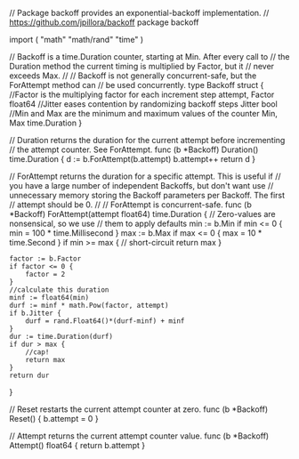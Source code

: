 // Package backoff provides an exponential-backoff implementation.
// https://github.com/jpillora/backoff
package backoff

import (
	"math"
	"math/rand"
	"time"
)

// Backoff is a time.Duration counter, starting at Min. After every call to
// the Duration method the current timing is multiplied by Factor, but it
// never exceeds Max.
//
// Backoff is not generally concurrent-safe, but the ForAttempt method can
// be used concurrently.
type Backoff struct {
	//Factor is the multiplying factor for each increment step
	attempt, Factor float64
	//Jitter eases contention by randomizing backoff steps
	Jitter bool
	//Min and Max are the minimum and maximum values of the counter
	Min, Max time.Duration
}

// Duration returns the duration for the current attempt before incrementing
// the attempt counter. See ForAttempt.
func (b *Backoff) Duration() time.Duration {
	d := b.ForAttempt(b.attempt)
	b.attempt++
	return d
}

// ForAttempt returns the duration for a specific attempt. This is useful if
// you have a large number of independent Backoffs, but don't want use
// unnecessary memory storing the Backoff parameters per Backoff. The first
// attempt should be 0.
//
// ForAttempt is concurrent-safe.
func (b *Backoff) ForAttempt(attempt float64) time.Duration {
	// Zero-values are nonsensical, so we use
	// them to apply defaults
	min := b.Min
	if min <= 0 {
		min = 100 * time.Millisecond
	}
	max := b.Max
	if max <= 0 {
		max = 10 * time.Second
	}
	if min >= max {
		// short-circuit
		return max
	}

	factor := b.Factor
	if factor <= 0 {
		factor = 2
	}
	//calculate this duration
	minf := float64(min)
	durf := minf * math.Pow(factor, attempt)
	if b.Jitter {
		durf = rand.Float64()*(durf-minf) + minf
	}
	dur := time.Duration(durf)
	if dur > max {
		//cap!
		return max
	}
	return dur
}

// Reset restarts the current attempt counter at zero.
func (b *Backoff) Reset() {
	b.attempt = 0
}

// Attempt returns the current attempt counter value.
func (b *Backoff) Attempt() float64 {
	return b.attempt
}